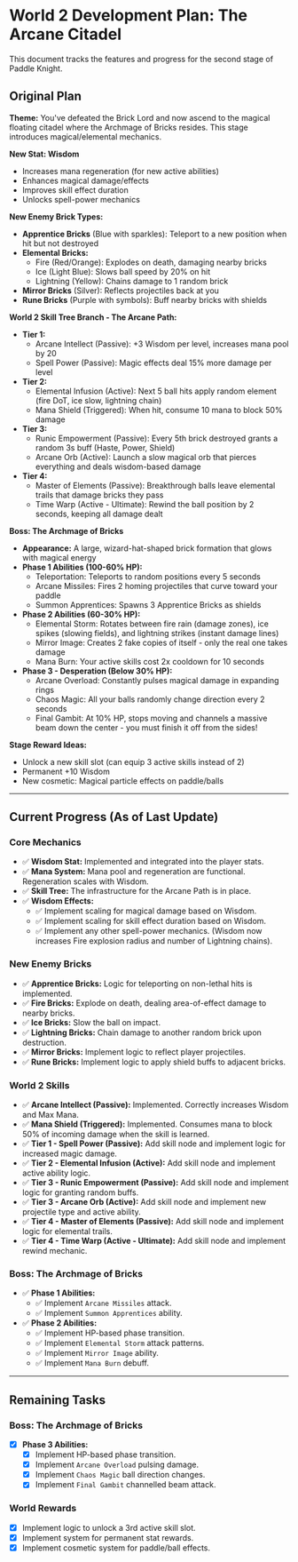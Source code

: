 # World 2 Development Plan: The Arcane Citadel

This document tracks the features and progress for the second stage of Paddle Knight.

## Original Plan

**Theme:**
You've defeated the Brick Lord and now ascend to the magical floating citadel where the Archmage of Bricks resides. This stage introduces magical/elemental mechanics.

**New Stat: Wisdom**
- Increases mana regeneration (for new active abilities)
- Enhances magical damage/effects
- Improves skill effect duration
- Unlocks spell-power mechanics

**New Enemy Brick Types:**
- **Apprentice Bricks** (Blue with sparkles): Teleport to a new position when hit but not destroyed
- **Elemental Bricks:**
  - Fire (Red/Orange): Explodes on death, damaging nearby bricks
  - Ice (Light Blue): Slows ball speed by 20% on hit
  - Lightning (Yellow): Chains damage to 1 random brick
- **Mirror Bricks** (Silver): Reflects projectiles back at you
- **Rune Bricks** (Purple with symbols): Buff nearby bricks with shields

**World 2 Skill Tree Branch - The Arcane Path:**
- **Tier 1:**
  - Arcane Intellect (Passive): +3 Wisdom per level, increases mana pool by 20
  - Spell Power (Passive): Magic effects deal 15% more damage per level
- **Tier 2:**
  - Elemental Infusion (Active): Next 5 ball hits apply random element (fire DoT, ice slow, lightning chain)
  - Mana Shield (Triggered): When hit, consume 10 mana to block 50% damage
- **Tier 3:**
  - Runic Empowerment (Passive): Every 5th brick destroyed grants a random 3s buff (Haste, Power, Shield)
  - Arcane Orb (Active): Launch a slow magical orb that pierces everything and deals wisdom-based damage
- **Tier 4:**
  - Master of Elements (Passive): Breakthrough balls leave elemental trails that damage bricks they pass
  - Time Warp (Active - Ultimate): Rewind the ball position by 2 seconds, keeping all damage dealt

**Boss: The Archmage of Bricks**
- **Appearance:** A large, wizard-hat-shaped brick formation that glows with magical energy
- **Phase 1 Abilities (100-60% HP):**
  - Teleportation: Teleports to random positions every 5 seconds
  - Arcane Missiles: Fires 2 homing projectiles that curve toward your paddle
  - Summon Apprentices: Spawns 3 Apprentice Bricks as shields
- **Phase 2 Abilities (60-30% HP):**
  - Elemental Storm: Rotates between fire rain (damage zones), ice spikes (slowing fields), and lightning strikes (instant damage lines)
  - Mirror Image: Creates 2 fake copies of itself - only the real one takes damage
  - Mana Burn: Your active skills cost 2x cooldown for 10 seconds
- **Phase 3 - Desperation (Below 30% HP):**
  - Arcane Overload: Constantly pulses magical damage in expanding rings
  - Chaos Magic: All your balls randomly change direction every 2 seconds
  - Final Gambit: At 10% HP, stops moving and channels a massive beam down the center - you must finish it off from the sides!

**Stage Reward Ideas:**
- Unlock a new skill slot (can equip 3 active skills instead of 2)
- Permanent +10 Wisdom
- New cosmetic: Magical particle effects on paddle/balls

---

## Current Progress (As of Last Update)

### Core Mechanics
- ✅ **Wisdom Stat:** Implemented and integrated into the player stats.
- ✅ **Mana System:** Mana pool and regeneration are functional. Regeneration scales with Wisdom.
- ✅ **Skill Tree:** The infrastructure for the Arcane Path is in place.
- ✅ **Wisdom Effects:**
  - ✅ Implement scaling for magical damage based on Wisdom.
  - ✅ Implement scaling for skill effect duration based on Wisdom.
  - ✅ Implement any other spell-power mechanics. (Wisdom now increases Fire explosion radius and number of Lightning chains).

### New Enemy Bricks
- ✅ **Apprentice Bricks:** Logic for teleporting on non-lethal hits is implemented.
- ✅ **Fire Bricks:** Explode on death, dealing area-of-effect damage to nearby bricks.
- ✅ **Ice Bricks:** Slow the ball on impact.
- ✅ **Lightning Bricks:** Chain damage to another random brick upon destruction.
- ✅ **Mirror Bricks:** Implement logic to reflect player projectiles.
- ✅ **Rune Bricks:** Implement logic to apply shield buffs to adjacent bricks.

### World 2 Skills
- ✅ **Arcane Intellect (Passive):** Implemented. Correctly increases Wisdom and Max Mana.
- ✅ **Mana Shield (Triggered):** Implemented. Consumes mana to block 50% of incoming damage when the skill is learned.
- ✅ **Tier 1 - Spell Power (Passive):** Add skill node and implement logic for increased magic damage.
- ✅ **Tier 2 - Elemental Infusion (Active):** Add skill node and implement active ability logic.
- ✅ **Tier 3 - Runic Empowerment (Passive):** Add skill node and implement logic for granting random buffs.
- ✅ **Tier 3 - Arcane Orb (Active):** Add skill node and implement new projectile type and active ability.
- ✅ **Tier 4 - Master of Elements (Passive):** Add skill node and implement logic for elemental trails.
- ✅ **Tier 4 - Time Warp (Active - Ultimate):** Add skill node and implement rewind mechanic.

### Boss: The Archmage of Bricks
- ✅ **Phase 1 Abilities:**
  - ✅ Implement `Arcane Missiles` attack.
  - ✅ Implement `Summon Apprentices` ability.
- ✅ **Phase 2 Abilities:**
  - ✅ Implement HP-based phase transition.
  - ✅ Implement `Elemental Storm` attack patterns.
  - ✅ Implement `Mirror Image` ability.
  - ✅ Implement `Mana Burn` debuff.

---

## Remaining Tasks

### Boss: The Archmage of Bricks
- [x] **Phase 3 Abilities:**
  - [x] Implement HP-based phase transition.
  - [x] Implement `Arcane Overload` pulsing damage.
  - [x] Implement `Chaos Magic` ball direction changes.
  - [x] Implement `Final Gambit` channelled beam attack.

### World Rewards
- [x] Implement logic to unlock a 3rd active skill slot.
- [x] Implement system for permanent stat rewards.
- [x] Implement cosmetic system for paddle/ball effects.